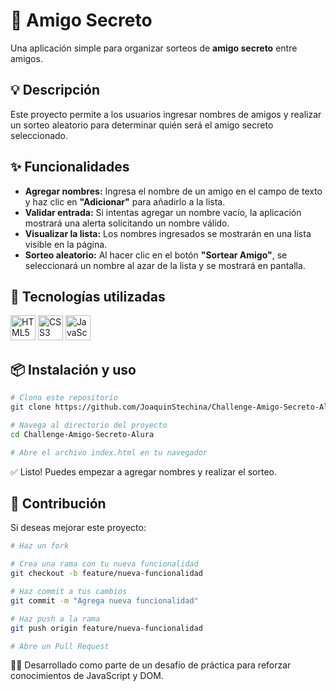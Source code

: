 # 🎁 Amigo Secreto

Una aplicación simple para organizar sorteos de **amigo secreto** entre amigos.

## 💡 Descripción

Este proyecto permite a los usuarios ingresar nombres de amigos y realizar un sorteo aleatorio para determinar quién será el amigo secreto seleccionado.

## ✨ Funcionalidades

- **Agregar nombres:** Ingresa el nombre de un amigo en el campo de texto y haz clic en **"Adicionar"** para añadirlo a la lista.
- **Validar entrada:** Si intentas agregar un nombre vacío, la aplicación mostrará una alerta solicitando un nombre válido.
- **Visualizar la lista:** Los nombres ingresados se mostrarán en una lista visible en la página.
- **Sorteo aleatorio:** Al hacer clic en el botón **"Sortear Amigo"**, se seleccionará un nombre al azar de la lista y se mostrará en pantalla.

## 🚀 Tecnologías utilizadas

<img src="https://cdn.jsdelivr.net/gh/devicons/devicon/icons/html5/html5-original.svg" alt="HTML5" width="40" height="40"/>
<img src="https://cdn.jsdelivr.net/gh/devicons/devicon/icons/css3/css3-original.svg" alt="CSS3" width="40" height="40"/>
<img src="https://cdn.jsdelivr.net/gh/devicons/devicon/icons/javascript/javascript-original.svg" alt="JavaScript" width="40" height="40"/>

## 📦 Instalación y uso

```bash
# Clona este repositorio
git clone https://github.com/JoaquinStechina/Challenge-Amigo-Secreto-Alura.git

# Navega al directorio del proyecto
cd Challenge-Amigo-Secreto-Alura

# Abre el archivo index.html en tu navegador
```

✅ Listo! Puedes empezar a agregar nombres y realizar el sorteo.

## 🤝 Contribución

Si deseas mejorar este proyecto:

```bash
# Haz un fork

# Crea una rama con tu nueva funcionalidad
git checkout -b feature/nueva-funcionalidad

# Haz commit a tus cambios
git commit -m "Agrega nueva funcionalidad"

# Haz push a la rama
git push origin feature/nueva-funcionalidad

# Abre un Pull Request
```

👨‍💻 Desarrollado como parte de un desafío de práctica para reforzar conocimientos de JavaScript y DOM.
